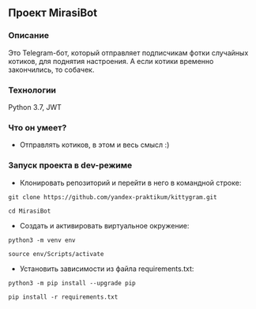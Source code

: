 ## Проект MirasiBot

### Описание
Это Telegram-бот, который отправляет подписчикам фотки случайных котиков, для поднятия настроения. А если котики временно закончились, то собачек.

### Технологии
Python 3.7, JWT

### Что он умеет?
- Отправлять котиков, в этом и весь смысл :)

### Запуск проекта в dev-режиме
+ Клонировать репозиторий и перейти в него в командной строке:

```
git clone https://github.com/yandex-praktikum/kittygram.git
```

```
cd MirasiBot
```
+ Cоздать и активировать виртуальное окружение:

```
python3 -m venv env
```

```
source env/Scripts/activate
```

+ Установить зависимости из файла requirements.txt:

```
python3 -m pip install --upgrade pip
```

```
pip install -r requirements.txt
```

